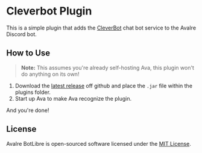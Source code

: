 Cleverbot Plugin
================

This is a simple plugin that adds the [CleverBot](https://www.cleverbot.com/) chat bot service to the AvaIre Discord bot.

## How to Use

> **Note:** This assumes you're already self-hosting Ava, this plugin won't do anything on its own!

1. Download the [latest release](https://github.com/a2937/cleverbot-plugin/releases) off github and place the `.jar` file within the plugins folder.
2. Start up Ava to make Ava recognize the plugin.

And you're done!

## License

AvaIre BotLibre is open-sourced software licensed under the [MIT License](https://opensource.org/licenses/MIT).
